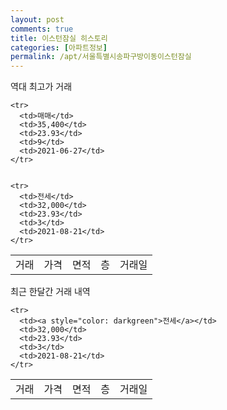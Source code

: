 ```yaml
---
layout: post
comments: true
title: 이스턴잠실 히스토리
categories: [아파트정보]
permalink: /apt/서울특별시송파구방이동이스턴잠실
---
```


역대 최고가 거래
<table class="sortable">
    <tr>
      <td>거래</td>
      <td>가격</td>
      <td>면적</td>
      <td>층</td>
      <td>거래일</td>
    </tr>
    
    <tr>
      <td>매매</td>
      <td>35,400</td>
      <td>23.93</td>
      <td>9</td>
      <td>2021-06-27</td>
    </tr>
        
    
    <tr>
      <td>전세</td>
      <td>32,000</td>
      <td>23.93</td>
      <td>3</td>
      <td>2021-08-21</td>
    </tr>
        
    
</table>

최근 한달간 거래 내역

<font size='small'>
<table class="sortable">
    <tr>
      <td>거래</td>
      <td>가격</td>
      <td>면적</td>
      <td>층</td>
      <td>거래일</td>
    </tr>

    <tr>
      <td><a style="color: darkgreen">전세</a></td>
      <td>32,000</td>
      <td>23.93</td>
      <td>3</td>
      <td>2021-08-21</td>
    </tr>
      
</table>
</font>

